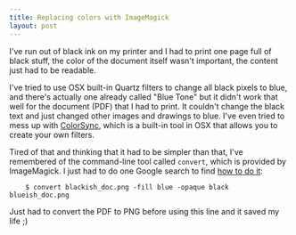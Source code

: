 ```yaml
---
title: Replacing colors with ImageMagick
layout: post
---
```


I've run out of black ink on my printer and I had to print one page full of black stuff,
the color of the document itself wasn't important, the content just had to be readable.

I've tried to use OSX built-in Quartz filters to change all black pixels to blue, and
there's actually one already called "Blue Tone" but it didn't work that well for the
document (PDF) that I had to print. It couldn't change the black text and just changed
other images and drawings to blue. I've even tried to mess up with [ColorSync](), which is
a built-in tool in OSX that allows you to create your own filters.

Tired of that and thinking that it had to be simpler than that, I've remembered of the
command-line tool called `convert`, which is provided by ImageMagick. I just had to do
one Google search to find [how to do it][1]:

        $ convert blackish_doc.png -fill blue -opaque black blueish_doc.png

Just had to convert the PDF to PNG before using this line and it saved my life ;)

[1]: http://www.imagemagick.org/Usage/color_basics/#replace
[ColorSync]: http://en.wikipedia.org/wiki/ColorSync

